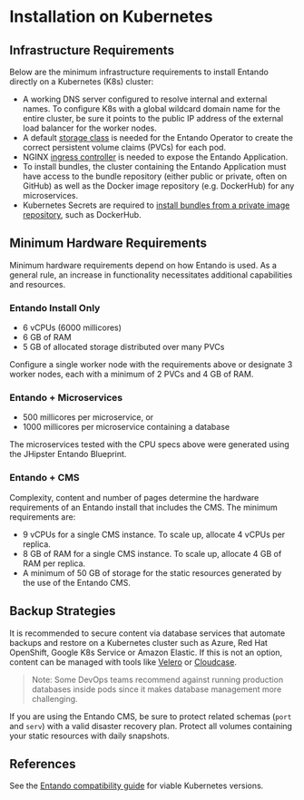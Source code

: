 # Installation on Kubernetes

## Infrastructure Requirements

Below are the minimum infrastructure requirements to install Entando directly on a Kubernetes (K8s) cluster:

- A working DNS server configured to resolve internal and external names. To configure K8s with a global wildcard domain name for the entire cluster, be sure it points to the public IP address of the external load balancer for the worker nodes.
- A default [storage class](https://kubernetes.io/docs/concepts/storage/storage-classes/) is needed for the Entando Operator to create the correct persistent volume claims (PVCs) for each pod.
- NGINX [ingress controller](https://kubernetes.github.io/ingress-nginx/deploy/) is needed to expose the Entando Application.
- To install bundles, the cluster containing the Entando Application must have access to the bundle repository (either public or private, often on GitHub) as well as the Docker image repository (e.g. DockerHub) for any microservices.
- Kubernetes Secrets are required to [install bundles from a private image repository](../curate/ecr-private-images.md), such as DockerHub.

## Minimum Hardware Requirements

Minimum hardware requirements depend on how Entando is used. As a general rule, an increase in functionality necessitates additional capabilities and resources.
### Entando Install Only

- 6 vCPUs (6000 millicores)
- 6 GB of RAM
- 5 GB of allocated storage distributed over many PVCs

Configure a single worker node with the requirements above or designate 3 worker nodes, each with a minimum of 2 PVCs and 4 GB of RAM.

### Entando + Microservices

- 500 millicores per microservice, or 
- 1000 millicores per microservice containing a database

The microservices tested with the CPU specs above were generated using the JHipster Entando Blueprint.

### Entando + CMS

Complexity, content and number of pages determine the hardware requirements of an Entando install that includes the CMS. The minimum requirements are:

- 9 vCPUs for a single CMS instance. To scale up, allocate 4 vCPUs per replica.
- 8 GB of RAM for a single CMS instance. To scale up, allocate 4 GB of RAM per replica.
- A minimum of 50 GB of storage for the static resources generated by the use of the Entando CMS.

## Backup Strategies

It is recommended to secure content via database services that automate backups and restore on a Kubernetes cluster such as Azure, Red Hat OpenShift, Google K8s Service or Amazon Elastic. If this is not an option, content can be managed with tools like [Velero](https://velero.io/) or [Cloudcase](https://cloudcasa.io/). 

> Note: Some DevOps teams recommend against running production databases inside pods since it makes database management more challenging.

 If you are using the Entando CMS, be sure to protect related schemas (`port` and `serv`) with a valid disaster recovery plan. Protect all volumes containing your static resources with daily snapshots.

## References
See the [Entando compatibility guide](https://www.entando.com/page/en/compatibility-guide) for viable Kubernetes versions.